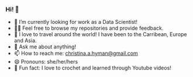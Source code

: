 ### Hi! 👋

- 🔭 I’m currently looking for work as a Data Scientist!
- 👩‍💻 Feel free to browse my repositories and provide feedback.
- 🛫 I love to travel around the world! I have been to the Carribean, Europe and Asia.
- 💭 Ask me about anything!
- 📫 How to reach me: christina.a.hyman@gmail.com
- 😄 Pronouns: she/her/hers
- 🧶 Fun fact: I love to crochet and learned through Youtube videos!
